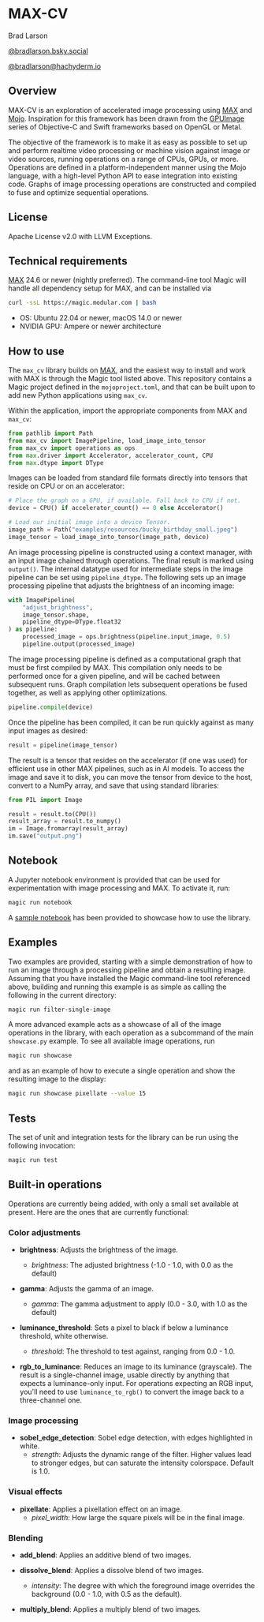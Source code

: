 # MAX-CV #

Brad Larson

[@bradlarson.bsky.social](https://bsky.app/profile/bradlarson.bsky.social)

[@bradlarson@hachyderm.io](https://hachyderm.io/@bradlarson)

## Overview ##

MAX-CV is an exploration of accelerated image processing using
[MAX](https://docs.modular.com/max/) and
[Mojo](https://docs.modular.com/mojo/manual/). Inspiration for this framework
has been drawn from the [GPUImage](https://github.com/BradLarson/GPUImage)
series of Objective-C and Swift frameworks based on OpenGL or Metal.

The objective of the framework is to make it as easy as possible to set up and
perform realtime video processing or machine vision against image or video
sources, running operations on a range of CPUs, GPUs, or more. Operations are
defined in a platform-independent manner using the Mojo language, with a
high-level Python API to ease integration into existing code. Graphs of image
processing operations are constructed and compiled to fuse and optimize
sequential operations.

## License ##

Apache License v2.0 with LLVM Exceptions.

## Technical requirements ##

[MAX](https://docs.modular.com/max/) 24.6 or newer (nightly preferred). The
command-line tool Magic will handle all dependency setup for MAX, and can be
installed via

```sh
curl -ssL https://magic.modular.com | bash
```

- OS: Ubuntu 22.04 or newer, macOS 14.0 or newer
- NVIDIA GPU: Ampere or newer architecture

## How to use ##

The `max_cv` library builds on [MAX](https://docs.modular.com/max/), and the
easiest way to install and work with MAX is through the Magic tool listed
above. This repository contains a Magic project defined in the
`mojoproject.toml`, and that can be built upon to add new Python applications
using `max_cv`.

Within the application, import the appropriate components from MAX and
`max_cv`:

```python
from pathlib import Path
from max_cv import ImagePipeline, load_image_into_tensor
from max_cv import operations as ops
from max.driver import Accelerator, accelerator_count, CPU
from max.dtype import DType
```

Images can be loaded from standard file formats directly into tensors that
reside on CPU or on an accelerator:

```python
# Place the graph on a GPU, if available. Fall back to CPU if not.
device = CPU() if accelerator_count() == 0 else Accelerator()

# Load our initial image into a device Tensor.
image_path = Path("examples/resources/bucky_birthday_small.jpeg")
image_tensor = load_image_into_tensor(image_path, device)
```

An image processing pipeline is constructed using a context manager, with an
input image chained through operations. The final result is marked using
`output()`. The internal datatype used for intermediate steps in the image
pipeline can be set using `pipeline_dtype`. The following sets up an image
processing pipeline that adjusts the brightness of an incoming image:

```python
with ImagePipeline(
    "adjust_brightness",
    image_tensor.shape,
    pipeline_dtype=DType.float32
) as pipeline:
    processed_image = ops.brightness(pipeline.input_image, 0.5)
    pipeline.output(processed_image)
```

The image processing pipeline is defined as a computational graph that must be
first compiled by MAX. This compilation only needs to be performed once for a
given pipeline, and will be cached between subsequent runs. Graph compilation
lets subsequent operations be fused together, as well as applying other
optimizations.

```python
pipeline.compile(device)
```

Once the pipeline has been compiled, it can be run quickly against as many
input images as desired:

```python
result = pipeline(image_tensor)
```

The result is a tensor that resides on the accelerator (if one was used) for
efficient use in other MAX pipelines, such as in AI models. To access the
image and save it to disk, you can move the tensor from device to the host,
convert to a NumPy array, and save that using standard libraries:

```python
from PIL import Image

result = result.to(CPU())
result_array = result.to_numpy()
im = Image.fromarray(result_array)
im.save("output.png")
```

## Notebook ##

A Jupyter notebook environment is provided that can be used for
experimentation with image processing and MAX. To activate it, run:

```sh
magic run notebook
```

A [sample notebook](examples/filter_single_image.ipynb) has been provided to
showcase how to use the library.

## Examples ##

Two examples are provided, starting with a simple demonstration of how to run
an image through a processing pipeline and obtain a resulting image. Assuming
that you have installed the Magic command-line tool referenced above, building
and running this example is as simple as calling the following in the current
directory:

```sh
magic run filter-single-image
```

A more advanced example acts as a showcase of all of the image operations in
the library, with each operation as a subcommand of the main `showcase.py`
example. To see all available image operations, run

```sh
magic run showcase
```

and as an example of how to execute a single operation and show the resulting
image to the display:

```sh
magic run showcase pixellate --value 15
```

## Tests ##

The set of unit and integration tests for the library can be run using the
following invocation:

```sh
magic run test
```

## Built-in operations ##

Operations are currently being added, with only a small set available at
present. Here are the ones that are currently functional:

### Color adjustments ###

- **brightness**: Adjusts the brightness of the image.
  - *brightness*: The adjusted brightness (-1.0 - 1.0, with 0.0 as the default)

- **gamma**: Adjusts the gamma of an image.
  - *gamma*: The gamma adjustment to apply (0.0 - 3.0, with 1.0 as the default)

- **luminance_threshold**: Sets a pixel to black if below a luminance
  threshold, white otherwise.
  - *threshold*: The threshold to test against, ranging from 0.0 - 1.0.

- **rgb_to_luminance**: Reduces an image to its luminance (grayscale). The
  result is a single-channel image, usable directly by anything that expects a
  luminance-only input. For operations expecting an RGB input, you'll need to
  use `luminance_to_rgb()` to convert the image back to a three-channel one.

### Image processing ###

- **sobel_edge_detection**: Sobel edge detection, with edges highlighted in white.
  - *strength*: Adjusts the dynamic range of the filter. Higher values lead to
  stronger edges, but can saturate the intensity colorspace. Default is 1.0.

### Visual effects ###

- **pixellate**: Applies a pixellation effect on an image.
  - *pixel_width*: How large the square pixels will be in the final image.

### Blending ###

- **add_blend**: Applies an additive blend of two images.

- **dissolve_blend**: Applies a dissolve blend of two images.
  - *intensity*: The degree with which the foreground image overrides the
  background (0.0 - 1.0, with 0.5 as the default).

- **multiply_blend**: Applies a multiply blend of two images.
